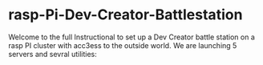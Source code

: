 # rasp-Pi-Dev-Creator-Battlestation
Welcome to the full Instructional to set up a Dev Creator battle station on a rasp PI cluster  with acc3ess to the outside world. We are launching 5 servers and sevral utilities:
